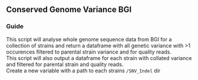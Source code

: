 ## Conserved Genome Variance BGI  
### Guide    
This script will analyse whole genome sequence data from BGI for a collection of strains and return a dataframe with all genetic variance with >1 occurences filtered to parental strain variance and for quality reads.  
This script will also output a dataframe for each strain with collated variance and filtered for parental strain and quality reads.  
Create a new variable with a path to each strains `/SNV_Indel` dir


  
